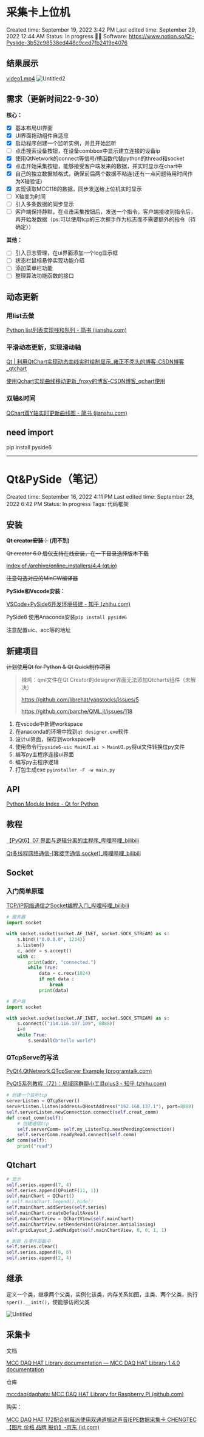 # 采集卡上位机

Created time: September 19, 2022 3:42 PM
Last edited time: September 29, 2022 12:44 AM
Status: In progress
🧑‍💻 Software: <https://www.notion.so/Qt-Pyslide-3b52c98538ed448c9ced7fb2419e4076>

## 结果展示

[video1.mp4](2.images/video1.mp4)
![Untitled2](2.images/Untitled2.png)

## 需求（更新时间22-9-30）

**核心：**

- [x]  基本布局UI界面
- [x]  UI界面拖动组件自适应
- [x]  启动程序创建一个监听实例，并且开始监听
- [ ]  点击搜索设备按钮，在设备combbox中显示建立连接的设备ip
- [x]  使用QtNetwork的connect等信号/槽函数代替python的thread和socket
- [x]  点击开始采集按钮，能够接受客户端发来的数据，并实时显示在chart中
- [x]  自己的独立数据帧格式，确保前后两个数据不粘连(还有一点问题待用时间作为X轴验证)
- [x]  实现读取MCC118的数据，同步发送给上位机实时显示
- [ ]  X轴变为时间
- [ ]  引入多条数据的同步显示
- [ ]  客户端保持静默，在点击采集按钮后，发送一个指令，客户端接收到指令后，再开始发数据（ps:可以使用tcp的三次握手作为标志而不需要额外的指令（待确定））

**其他：**

- [ ]  引入日志管理，在ui界面添加一个log显示框
- [ ]  状态栏鼠标悬停实现功能介绍
- [ ]  添加菜单栏功能
- [ ]  整理算法功能函数的接口

## 动态更新

### 用list去做

[Python list列表实现栈和队列 - 简书 (jianshu.com)](https://www.jianshu.com/p/c1df38332484)

### 平滑动态更新，实现滑动轴

[Qt | 利用QtChart实现动态曲线实时绘制显示_雍正不秃头的博客-CSDN博客_qtchart](https://blog.csdn.net/qq153471503/article/details/122078179#:~:text=%E5%85%B7%E4%BD%93%E4%BD%BF%E7%94%A8%E6%AD%A5%E9%AA%A4%E4%B8%BA%EF%BC%9A,%E4%B9%8B%E5%85%B3%E8%81%94%E7%9A%84%E5%9D%90%E6%A0%87%E8%BD%B4%E3%80%82)

[使用Qchart实现曲线移动更新_froxy的博客-CSDN博客_qchart使用](https://blog.csdn.net/froxy/article/details/78358488)

### 双轴&时间

[QChart双Y轴实时更新曲线图 - 简书 (jianshu.com)](https://www.jianshu.com/p/2c584fa2e469)

## need import

pip install pyside6

---

# Qt&PySide（笔记）

Created time: September 16, 2022 4:11 PM
Last edited time: September 28, 2022 6:42 PM
Status: In progress
Tags: 代码框架

## 安装

**~~Qt creator安装：~~ (用不到)**

~~Qt creator 6.0 后仅支持在线安装，在一下目录选择版本下载~~

[~~Index of /archive/online_installers/4.4 (qt.io)~~](https://download.qt.io/archive/online_installers/4.4/)

~~注意勾选对应的MinGW编译器~~

**PySide和Vscode安装：**

[VSCode+PySide6开发环境搭建 - 知乎 (zhihu.com)](https://zhuanlan.zhihu.com/p/511300853)

PySide6 使用Anaconda安装`pip install pyside6`

注意配置uic、acc等的地址

## 新建项目

~~计划使用Qt for Python & Qt Quick制作项目~~

>辣鸡：qml文件在Qt Creator的designer界面无法添加Qtcharts组件（未解决）
>
> <https://github.com/librehat/yapstocks/issues/5>
>
> <https://github.com/barche/QML.jl/issues/118>
>
1. 在vscode中新建workspace
2. 在anaconda的环境中找到`qt designer.exe`软件
3. 设计ui界面，保存到workspace中
4. 使用命令行`pyside6-uic MainUI.ui > MainUI.py`将ui文件转换位py文件
5. 编写py主程序连接ui界面
6. 编写py主程序逻辑
7. 打包生成exe `pyinstaller -F -w main.py`

## API

[Python Module Index - Qt for Python](https://doc.qt.io/qtforpython/py-modindex.html)

## 教程

[【PyQt6】07 界面与逻辑分离的主程序_哔哩哔哩_bilibili](https://www.bilibili.com/video/BV1GF411K7a1/?spm_id_from=pageDriver&vd_source=2b8d4ccfa9ed0fb6beaa97ca1a54980a)

[Qt多线程网络通信-[套接字通信 socket]_哔哩哔哩_bilibili](https://www.bilibili.com/video/BV1LB4y1F7P7/?vd_source=2b8d4ccfa9ed0fb6beaa97ca1a54980a)

## Socket

### 入门简单原理

[TCP/IP网络通信之Socket编程入门_哔哩哔哩_bilibili](https://www.bilibili.com/video/BV1eg411G7pW/?vd_source=2b8d4ccfa9ed0fb6beaa97ca1a54980a)

```python
# 服务器
import socket

with socket.socket(socket.AF_INET, socket.SOCK_STREAM) as s:
    s.bind(("0.0.0.0", 1234))
    s.listen()
    c, addr = s.accept()
    with c:
        print(addr, "connected.")
        while True:
            data = c.recv(1024)
            if not data :
                break
            print(data)

# 客户端
import socket

with socket.socket(socket.AF_INET, socket.SOCK_STREAM) as s:
    s.connect(("114.116.107.109", 8888))
    i=0
    while True:
        s.sendall(b"hello world")
```

### QTcpServe的写法

[PyQt4.QtNetwork.QTcpServer Example (programtalk.com)](https://programtalk.com/python-examples/PyQt4.QtNetwork.QTcpServer/)

[PyQt5系列教程（72）：局域网群聊小工具plus3 - 知乎 (zhihu.com)](https://zhuanlan.zhihu.com/p/45874632)

```python
# 创建一个监听tcp
serverListen = QTcpServer()
serverListen.listen(address=QHostAddress("192.168.137.1"), port=8888)
self.serverListen.newConnection.connect(self.creat_comm)
def creat_comm(self):
    # 创建通信tcp
    self.serverComm= self.my_ListenTcp.nextPendingConnection()
    self.serverComm.readyRead.connect(self.comm)
def comm(self):
    print("read")
```

## Qtchart

```python
# 显示
self.series.append(7, 4)
self.series.append(QPointF(11, 1))
self.mainChart = QChart()
# self.mainChart.legend().hide()
self.mainChart.addSeries(self.series)
self.mainChart.createDefaultAxes()
self.mainChartView = QChartView(self.mainChart)
self.mainChartView.setRenderHint(QPainter.Antialiasing)
self.gridLayout_2.addWidget(self.mainChartView, 0, 0, 1, 1)

# 刷新 在事件函数中
self.series.clear()
self.series.append(0, 6)
self.series.append(2, 4)
```

## 继承

定义一个类，继承两个父类，实例化该类，内存关系如图，主类、两个父类，执行`sper().__init()`，使能够访问父类

![Untitled](2.images/Untitled.png)

## 采集卡

文档

[MCC DAQ HAT Library documentation — MCC DAQ HAT Library 1.4.0 documentation](https://mccdaq.github.io/daqhats/index.html)

仓库

[mccdaq/daqhats: MCC DAQ HAT Library for Raspberry Pi (github.com)](https://github.com/mccdaq/daqhats)

购买：

[MCC DAQ HAT 172配合树莓派使用双通道振动声音IEPE数据采集卡 CHENGTEC【图片 价格 品牌 报价】-京东 (jd.com)](https://item.jd.com/10020277725366.html)
